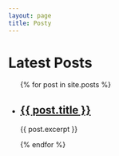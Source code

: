 ```yaml
---
layout: page
title: Posty
---
```

<h1>Latest Posts<br /></h1>

<ul>
  {% for post in site.posts %}
    <li>
      <h2><a href="{{ post.permalink }}">{{ post.title }}</a></h2>
      <p>{{ post.excerpt }}</p>
    </li>
  {% endfor %}
</ul>